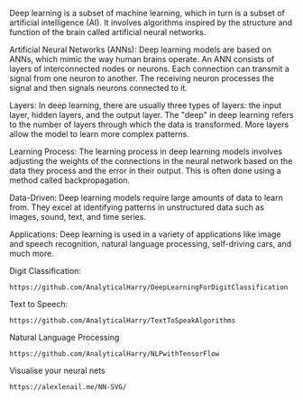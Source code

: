 
Deep learning is a subset of machine learning, which in turn is a subset of artificial intelligence (AI). It involves algorithms inspired by the structure and function of the brain called artificial neural networks.

Artificial Neural Networks (ANNs): Deep learning models are based on ANNs, which mimic the way human brains operate. An ANN consists of layers of interconnected nodes or neurons. Each connection can transmit a signal from one neuron to another. The receiving neuron processes the signal and then signals neurons connected to it.

Layers: In deep learning, there are usually three types of layers: the input layer, hidden layers, and the output layer. The "deep" in deep learning refers to the number of layers through which the data is transformed. More layers allow the model to learn more complex patterns.

Learning Process: The learning process in deep learning models involves adjusting the weights of the connections in the neural network based on the data they process and the error in their output. This is often done using a method called backpropagation.

Data-Driven: Deep learning models require large amounts of data to learn from. They excel at identifying patterns in unstructured data such as images, sound, text, and time series.

Applications: Deep learning is used in a variety of applications like image and speech recognition, natural language processing, self-driving cars, and much more.

Digit Classification:

````
https://github.com/AnalyticalHarry/DeepLearningForDigitClassification
````

Text to Speech:

```
https://github.com/AnalyticalHarry/TextToSpeakAlgorithms
```

Natural Language Processing
```
https://github.com/AnalyticalHarry/NLPwithTensorFlow
```

Visualise your neural nets
```
https://alexlenail.me/NN-SVG/
```

